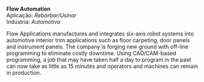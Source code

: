 **Flow Automation**
<br />Aplicação: *Rebarbar/Usinar*
<br />Indústria: *Automotiva*

Flow Applications manufactures and integrates six-axis robot systems into automotive interior trim applications such as floor carpeting, door panels and instrument panels. The company is forging new ground with off-line programming to eliminate costly downtime. Using CAD/CAM-based programming, a job that may have taken half a day to program in the past can now take as little as 15 minutes and operators and machines can remain in production.